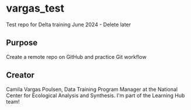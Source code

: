 # vargas_test
Test repo for Delta training June 2024 - Delete later

## Purpose
Create a remote repo on GitHub and practice Git workflow

## Creator
Camila Vargas Poulsen, Data Training Program Manager at the National Center for Ecological Analysis and Synthesis. I'm part of the  Learning Hub team!


